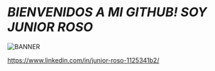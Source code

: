 # *BIENVENIDOS A MI GITHUB! SOY JUNIOR ROSO*

![BANNER](https://www.canva.com/design/DAEnlurMQVU/4Zte2qTsl5n4LfFUtflIwQ/view?utm_content=DAEnlurMQVU&utm_campaign=designshare&utm_medium=link&utm_source=publishsharelink)




<https://www.linkedin.com/in/junior-roso-1125341b2/>

